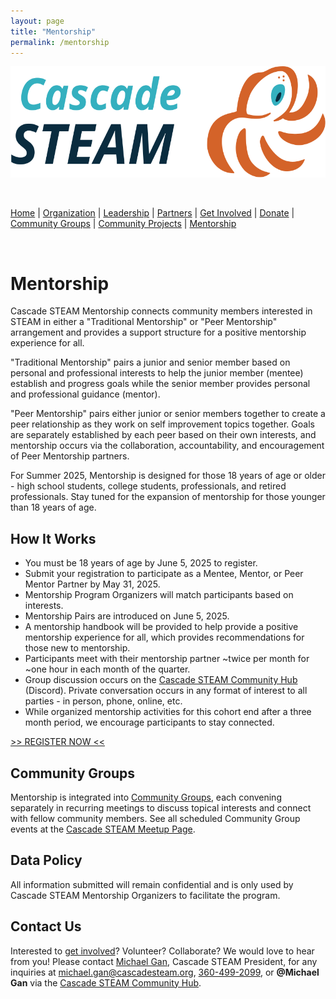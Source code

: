 ```yaml
---
layout: page
title: "Mentorship"
permalink: /mentorship
---
```

<style>
  .header {
    display: none;
  }
  .footer {
    display: none;
  }
</style>

<p align="center"><img src="/assets/images/Cascade_STEAM_horizontal_logo_primary.svg" width="600" height="178" /></p>

<br>

[Home](/) | [Organization](/organization) | [Leadership](/leadership) | [Partners](/partners) | [Get Involved](/get-involved) | [Donate](/donate) | [Community Groups](/community-groups) | [Community Projects](/community-projects) | [Mentorship](/mentorship)

<br>

# Mentorship

Cascade STEAM Mentorship connects community members interested in STEAM in either a "Traditional Mentorship" or "Peer Mentorship" arrangement and provides a support structure for a positive mentorship experience for all.

"Traditional Mentorship" pairs a junior and senior member based on personal and professional interests to help the junior member (mentee) establish and progress goals while the senior member provides personal and professional guidance (mentor).

"Peer Mentorship" pairs either junior or senior members together to create a peer relationship as they work on self improvement topics together. Goals are separately established by each peer based on their own interests, and mentorship occurs via the collaboration, accountability, and encouragement of Peer Mentorship partners.

For Summer 2025, Mentorship is designed for those 18 years of age or older - high school students, college students, professionals, and retired professionals. Stay tuned for the expansion of mentorship for those younger than 18 years of age. 

## How It Works

- You must be 18 years of age by June 5, 2025 to register.
- Submit your registration to participate as a Mentee, Mentor, or Peer Mentor Partner by May 31, 2025.
- Mentorship Program Organizers will match participants based on interests.
- Mentorship Pairs are introduced on June 5, 2025.
- A mentorship handbook will be provided to help provide a positive mentorship experience for all, which provides recommendations for those new to mentorship.
- Participants meet with their mentorship partner ~twice per month for ~one hour in each month of the quarter.
- Group discussion occurs on the [Cascade STEAM Community Hub](http://hub.cascadesteam.org) (Discord). Private conversation occurs in any format of interest to all parties - in person, phone, online, etc.
- While organized mentorship activities for this cohort end after a three month period, we encourage participants to stay connected.

[>> REGISTER NOW <<](https://forms.gle/rZ5ExToQ8iWdXo5u8)

## Community Groups

Mentorship is integrated into [Community Groups](/community-groups), each convening separately in recurring meetings to discuss topical interests and connect with fellow community members. See all scheduled Community Group events at the [Cascade STEAM Meetup Page](https://meetup.com/cascadesteam).

## Data Policy

All information submitted will remain confidential and is only used by Cascade STEAM Mentorship Organizers to facilitate the program.

## Contact Us

Interested to [get involved](/get-involved)? Volunteer? Collaborate? We would love to hear from you! Please contact [Michael Gan](https://www.linkedin.com/in/michaelbgan), Cascade STEAM President, for any inquiries at [michael.gan@cascadesteam.org](mailto:michael.gan@cascadesteam.org), [360-499-2099](tel:3604992099), or **@Michael Gan** via the [Cascade STEAM Community Hub](http://discord.cascadesteam.org).
